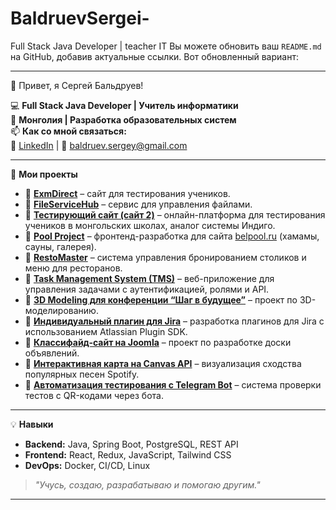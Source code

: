 # BaldruevSergei-
Full Stack Java Developer | teacher IT 
Вы можете обновить ваш `README.md` на GitHub, добавив актуальные ссылки. Вот обновленный вариант:

---

 👋 Привет, я Сергей Бальдруев!

💻 **Full Stack Java Developer | Учитель информатики**  
📍 **Монголия | Разработка образовательных систем**  
📫 **Как со мной связаться:**  
🔗 [LinkedIn](https://www.linkedin.com/in/sergei-baldruev-42100529b) | 📧 [baldruev.sergey@gmail.com](mailto:baldruev.sergey@gmail.com)  

---

 🚀 **Мои проекты**
- 🔹 **[ExmDirect](https://github.com/BaldruevSergei/exmdirect)** – сайт для тестирования учеников.  
- 🔹 **[FileServiceHub](https://github.com/BaldruevSergei/FileServiceHub)** – сервис для управления файлами.  
- 🔹 **[Тестирующий сайт (сайт 2)](https://github.com/BaldruevSergei/testing-website)** – онлайн-платформа для тестирования учеников в монгольских школах, аналог системы Индиго.  
- 🔹 **[Pool Project](https://github.com/BaldruevSergei/pool_frontend)** – фронтенд-разработка для сайта [belpool.ru](https://belpool.ru) (хамамы, сауны, галерея).  
- 🔹 **[RestoMaster](https://github.com/BaldruevSergei/resto-master)** – система управления бронированием столиков и меню для ресторанов.  
- 🔹 **[Task Management System (TMS)](https://github.com/BaldruevSergei/task-management)** – веб-приложение для управления задачами с аутентификацией, ролями и API.  
- 🔹 **[3D Modeling для конференции “Шаг в будущее”](https://github.com/BaldruevSergei/3d-modeling)** – проект по 3D-моделированию.  
- 🔹 **[Индивидуальный плагин для Jira](https://github.com/BaldruevSergei/jira-plugin)** – разработка плагинов для Jira с использованием Atlassian Plugin SDK.  
- 🔹 **[Классифайд-сайт на Joomla](https://github.com/BaldruevSergei/classifieds-joomla)** – проект по разработке доски объявлений.  
- 🔹 **[Интерактивная карта на Canvas API](https://github.com/BaldruevSergei/spotify-map)** – визуализация сходства популярных песен Spotify.  
- 🔹 **[Автоматизация тестирования с Telegram Bot](https://github.com/BaldruevSergei/test-bot)** – система проверки тестов с QR-кодами через бота.  

---

💡 **Навыки**
- **Backend:** Java, Spring Boot, PostgreSQL, REST API  
- **Frontend:** React, Redux, JavaScript, Tailwind CSS  
- **DevOps:** Docker, CI/CD, Linux  

> *"Учусь, создаю, разрабатываю и помогаю другим."*

---

